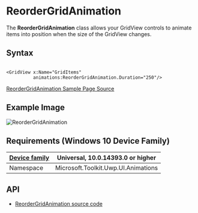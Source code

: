 # ReorderGridAnimation

The **ReorderGridAnimation** class allows your GridView controls to animate items into position when the size of the GridView changes.

## Syntax

```xaml

<GridView x:Name="GridItems"
          animations:ReorderGridAnimation.Duration="250"/>

```

[ReorderGridAnimation Sample Page Source](https://github.com/Microsoft/UWPCommunityToolkit/tree/master/Microsoft.Toolkit.Uwp.SampleApp/SamplePages/ReorderGridAnimation)

## Example Image

![ReorderGridAnimation](../resources/images/ReorderGrid.gif "ReorderGridAnimation")

## Requirements (Windows 10 Device Family)

| [Device family](http://go.microsoft.com/fwlink/p/?LinkID=526370) | Universal, 10.0.14393.0 or higher |
| --- | --- |
| Namespace | Microsoft.Toolkit.Uwp.UI.Animations |

## API

* [ReorderGridAnimation source code](https://github.com/Microsoft/UWPCommunityToolkit/blob/master/Microsoft.Toolkit.Uwp.UI.Animations/ReorderGridAnimation.cs)
